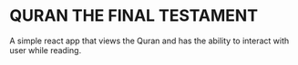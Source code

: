 # QURAN THE FINAL TESTAMENT

A simple react app that views the Quran and has the ability to interact with user while reading.